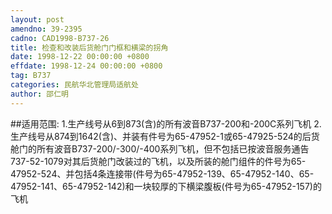 ```yaml
---
layout: post
amendno: 39-2395
cadno: CAD1998-B737-26
title: 检查和改装后货舱门门框和横梁的拐角
date: 1998-12-22 00:00:00 +0800
effdate: 1998-12-24 00:00:00 +0800
tag: B737
categories: 民航华北管理局适航处
author: 邵仁明
---
```


##适用范围:
1.生产线号从6到873(含)的所有波音B737-200和-200C系列飞机
2.生产线号从874到1642(含)、并装有件号为65-47952-1或65-47925-524的后货舱门的所有波音B737-200/-300/-400系列飞机，但不包括已按波音服务通告737-52-1079对其后货舱门改装过的飞机，以及所装的舱门组件的件号为65-47952-524、并包括4条连接带(件号为65-47952-139、65-47952-140、65-47952-141、65-47952-142)和一块较厚的下横梁腹板(件号为65-47952-157)的飞机

